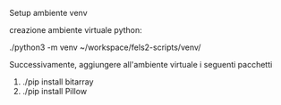 Setup ambiente venv

creazione ambiente virtuale python:

./python3 -m venv ~/workspace/fels2-scripts/venv/

Successivamente, aggiungere all'ambiente virtuale i seguenti pacchetti

<ol>
<li>./pip install bitarray</li>
<li>./pip install Pillow</li>
</ol>
